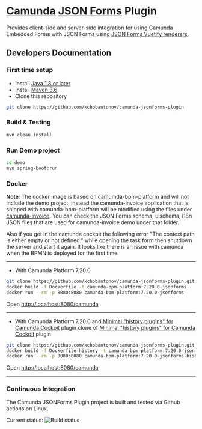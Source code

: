 # [Camunda](https://camunda.com/) [JSON Forms](https://jsonforms.io/) Plugin

Provides client-side and server-side integration for using Camunda Embedded Forms with JSON Forms using [JSON Forms Vuetify renderers](https://github.com/eclipsesource/jsonforms-vuetify-renderers).

## Developers Documentation

### First time setup

* Install [Java 1.8 or later](https://www.java.com/en/download/help/download_options.html)
* Install [Maven 3.6](https://maven.apache.org/install.html)
* Clone this repository

```bash
git clone https://github.com/kchobantonov/camunda-jsonforms-plugin
```

### Build & Testing

```bash
mvn clean install
```

### Run Demo project

```bash
cd demo
mvn spring-boot:run
```

### Docker

**Note**: The docker image is based on camumda-bpm-platform and will not include the demo project, instead the camunda-invoice application that is shipped with camunda-bpm-platform will be modified using the files under [camunda-invoice](./docker-camunda-bpm-platform/camunda-invoice). You can check the JSON Forms schema, uischema, i18n JSON files that are used for camunda-invoice demo under that folder.

Also if you get in the camunda cockpit the following error "The context path is either empty or not defined." while opening the task form then shutdown the server and start it again. It looks like there is an issue with camunda when the BPMN is deployed for the first time.

---

* With Camunda Platform 7.20.0

```bash
git clone https://github.com/kchobantonov/camunda-jsonforms-plugin.git
docker build -f Dockerfile -t camunda-bpm-platform:7.20.0-jsonforms .
docker run --rm -p 8080:8080 camunda-bpm-platform:7.20.0-jsonforms
```

Open <http://localhost:8080/camunda>

---

* With Camunda Platform 7.20.0 and [Minimal "history plugins" for Camunda Cockpit](https://github.com/kchobantonov/camunda-cockpit-plugins) plugin clone of [Minimal "history plugins" for Camunda Cockpit](https://github.com/datakurre/camunda-cockpit-plugins) plugin

```bash
git clone https://github.com/kchobantonov/camunda-jsonforms-plugin.git
docker build -f Dockerfile-history -t camunda-bpm-platform:7.20.0-jsonforms-history .
docker run --rm -p 8080:8080 camunda-bpm-platform:7.20.0-jsonforms-history
```

Open <http://localhost:8080/camunda>

---

### Continuous Integration

The Camunda JSONForms Plugin project is built and tested via Github actions on Linux.

Current status: ![Build status](https://github.com/kchobantonov/camunda-jsonforms-plugin/actions/workflows/maven.yml/badge.svg?branch=master)

